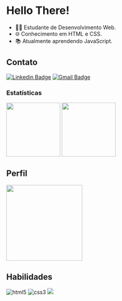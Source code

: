 <h1>Hello There!</h1>

- 👩‍💻 Estudante de Desenvolvimento Web.
- 🌐 Conhecimento em HTML e CSS.
- 📚 Atualmente aprendendo JavaScript.

## Contato
[![Linkedin Badge](https://img.shields.io/badge/-LinkedIn-6633cc?style=flat-square&logo=Linkedin&logoColor=white&link=https://www.linkedin.com/in/fernanda-kipper-5958a61a9/)](https://www.linkedin.com/in/guilherme-pena-67b249267/)
[![Gmail Badge](https://img.shields.io/badge/-guilhermeapena@gmail.com-6633cc?style=flat-square&logo=Gmail&logoColor=white&link=mailto:guilhermeapena@gmail.com)](mailto:guilhermeapena@gmail.com)

### Estatísticas
<div style="display: inline_block">
<img height="142em" src="https://github-readme-stats.vercel.app/api?username=guipena10&show_icons=true&theme=tokyonight&include_all_commits=true&count_private=false&rank_icon=default&hide_border=false">
    
<img height="142em" src="https://github-readme-stats.vercel.app/api/wakatime?username=guipena&langs_count=8&hide_border=false&theme=tokyonight&custom_title=Codding%20Time&range=all_time">

## Perfil
<div style="display: inline_block">
<img height="200.3em" src="https://github-profile-summary-cards.vercel.app/api/cards/profile-details?username=guipena10&theme=tokyonight">

## Habilidades
<div style="display: inline_block">
    <img alighn="center" alt="html5" src="https://img.shields.io/badge/HTML5-E34F26?style=for-the-badge&logo=html5&logoColor=white">
    <img alighn="center" alt="css3" src="https://img.shields.io/badge/CSS3-1572B6?style=for-the-badge&logo=css3&logoColor=white">
    <img src="https://img.shields.io/badge/Bootstrap-563D7C?style=for-the-badge&logo=bootstrap&logoColor=white">
</div>
